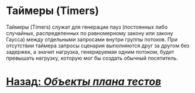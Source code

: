 # Таймеры (Timers)

Таймеры (Timers) служат для генерации пауз (постоянных либо случайных, распределенных по равномерному закону или закону
Гаусса) между отдельными запросами внутри группы потоков. При отсутствии таймера запросы сценария выполняются друг за
другом без задержек, а значит нагрузка, генерируемая одним потоком, будет превышать нагрузку, которую мог бы создать
обычный посетитель.

# [**Назад**: *Объекты плана тестов*](../test-plan-objects.md)